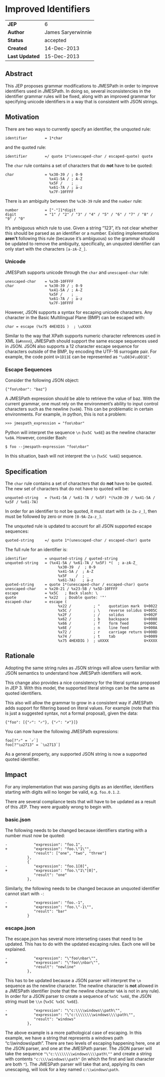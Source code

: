 # Improved Identifiers

|||
|---|---
| **JEP**    | 6
| **Author** | James Saryerwinnie
| **Status** | accepted
| **Created**| 14-Dec-2013
| **Last Updated**| 15-Dec-2013

## Abstract

This JEP proposes grammar modifications to JMESPath in order to improve
identifiers used in JMESPath.  In doing so, several inconsistencies in the
identifier grammar rules will be fixed, along with an improved grammar for
specifying unicode identifiers in a way that is consistent with JSON
strings.

## Motivation

There are two ways to currently specify an identifier, the unquoted rule:

```
identifier        = 1*char
```

and the quoted rule:

```
identifier        =/ quote 1*(unescaped-char / escaped-quote) quote
```

The `char` rule contains a set of characters that do **not** have to be
quoted:

```
char              = %x30-39 / ; 0-9
                    %x41-5A / ; A-Z
                    %x5F /    ; _
                    %x61-7A / ; a-z
                    %x7F-10FFFF
```

There is an ambiguity between the `%x30-39` rule and the `number` rule:

```
number            = ["-"]1*digit
digit             = "1" / "2" / "3" / "4" / "5" / "6" / "7" / "8" / "9" / "0"
```

It’s ambiguous which rule to use.  Given a string “123”, it’s not clear whether
this should be parsed as an identifier or a number. Existing implementations
**aren’t** following this rule (because it’s ambiguous) so the grammar should
be updated to remove the ambiguity, specifically, an unquoted identifier can
only start with the characters `[a-zA-Z_]`.

### Unicode

JMESPath supports unicode through the `char`  and `unescaped-char` rule:

```
unescaped-char    = %x30-10FFFF
char              = %x30-39 / ; 0-9
                    %x41-5A / ; A-Z
                    %x5F /    ; _
                    %x61-7A / ; a-z
                    %x7F-10FFFF
```

However, JSON supports a syntax for escaping unicode characters.  Any
character in the Basic Multilingual Plane (BMP) can be escaped with:

```
char = escape (%x75 4HEXDIG )  ; \uXXXX
```

Similar to the way that XPath supports numeric character references used
in XML (`&#nnnn`), JMESPath should support the same escape sequences
used in JSON.  JSON also supports a 12 character escape sequence for
characters outside of the BMP, by encoding the UTF-16 surrogate pair.
For example, the code point `U+1D11E` can be represented
as `"\uD834\uDD1E"`.

### Escape Sequences

Consider the following JSON object:

```
{"foo\nbar": "baz"}
```

A JMESPath expression should be able to retrieve the value of baz.  With
the current grammar, one must rely on the environment’s ability to input
control characters such as the newline (`%x0A`).  This can be problematic
in certain environments.  For example, in python, this is not a problem:

```
>>> jmespath_expression = "foo\nbar"
```

Python will interpret the sequence `\n` (`%x5C %x6E`) as the newline
character `%x0A`.  However, consider Bash:

```
$ foo --jmespath-expression "foo\nbar"
```

In this situation, bash will not interpret the `\n` (`%x5C %x6E`)
sequence.

## Specification

The `char` rule contains a set of characters that do **not** have to be
quoted.  The new set of characters that do not have to quoted will be:

```
unquoted-string   = (%x41-5A / %x61-7A / %x5F) *(%x30-39 / %x41-5A / %x5F / %x61-7A)
```

In order for an identifier to not be quoted, it must start with `[A-Za-z_]`,
then must be followed by zero or more `[0-9A-Za-z_]`.

The unquoted rule is updated to account for all JSON supported escape
sequences:

```
quoted-string     =/ quote 1*(unescaped-char / escaped-char) quote
```

The full rule for an identifier is:

```
identifier        = unquoted-string / quoted-string
unquoted-string   = (%x41-5A / %x61-7A / %x5F) *(  ; a-zA-Z_
                        %x30-39  /  ; 0-9
                        %x41-5A /  ; A-Z
                        %x5F    /  ; _
                        %x61-7A)   ; a-z
quoted-string     = quote 1*(unescaped-char / escaped-char) quote
unescaped-char    = %x20-21 / %x23-5B / %x5D-10FFFF
escape            = %x5C   ; Back slash: \
quote             = %x22   ; Double quote: '"'
escaped-char      = escape (
                        %x22 /          ; "    quotation mark  U+0022
                        %x5C /          ; \    reverse solidus U+005C
                        %x2F /          ; /    solidus         U+002F
                        %x62 /          ; b    backspace       U+0008
                        %x66 /          ; f    form feed       U+000C
                        %x6E /          ; n    line feed       U+000A
                        %x72 /          ; r    carriage return U+000D
                        %x74 /          ; t    tab             U+0009
                        %x75 4HEXDIG )  ; uXXXX                U+XXXX
```

## Rationale

Adopting the same string rules as JSON strings will allow users familiar with
JSON semantics to understand how JMESPath identifiers will work.

This change also provides a nice consistency for the literal syntax proposed
in JEP 3.  With this model, the supported literal strings can be the same
as quoted identifiers.

This also will allow the grammar to grow in a consistent way if JMESPath
adds support for filtering based on literal values.  For example (note that
this is just a suggested syntax, not a formal proposal), given the data:

```
{"foo": [{"✓": "✓"}, {"✓": "✗"}]}
```

You can now have the following JMESPath expressions:

```
foo[?"✓" = `✓`]
foo[?"\u2713" = `\u2713`]
```

As a general property, any supported JSON string is now a supported quoted
identifier.

## Impact

For any implementation that was parsing digits as an identifier, identifiers
starting with digits will no longer be valid, e.g. `foo.0.1.2`.

There are several compliance tests that will have to be updated as a result
of this JEP.  They were arguably wrong to begin with.

### basic.json

The following needs to be changed because identifiers starting
with a number must now be quoted:

```
-            "expression": "foo.1",
+            "expression": "foo.\"1\"",
             "result": ["one", "two", "three"]
          },
          {
-            "expression": "foo.1[0]",
+            "expression": "foo.\"1\"[0]",
             "result": "one"
          },
```

Similarly, the following needs to be changed because an unquoted
identifier cannot start with `-`:

```
-            "expression": "foo.-1",
+            "expression": "foo.\"-1\"",
             "result": "bar"
          }
```

### escape.json

The escape.json has several more interseting cases that need to be updated.
This has to do with the updated escaping rules.  Each one will be explained.

```
-            "expression": "\"foo\nbar\"",
+            "expression": "\"foo\\nbar\"",
             "result": "newline"
          },
```

This has to be updated because a JSON parser will interpret the `\n` sequence
as the newline character.  The newline character is **not** allowed in a
JMESPath identifier (note that the newline character `%0A` is not in any
rule).  In order for a JSON parser to create a sequence of `%x5C %x6E`, the
JSON string must be `\\n` (`%x5C %x5C %x6E`).

```
-            "expression": "\"c:\\\\windows\\path\"",
+            "expression": "\"c:\\\\\\\\windows\\\\path\"",
             "result": "windows"
          },
```

The above example is a more pathological case of escaping.  In this example, we
have a string that represents a windows path “c:\\\\windows\\path”.  There are two
levels of escaping happening here, one at the JSON parser, and one at the
JMESPath parser.  The JSON parser will take the sequence
`"\"c:\\\\\\\\windows\\\\path\""` and create a string with contents
`"c:\\\\windows\\path"` (in which the first and last character are both `"`).
The JMESPath parser will take that and, applying its own unescaping, will
look for a key named `c:\\windows\path`.
